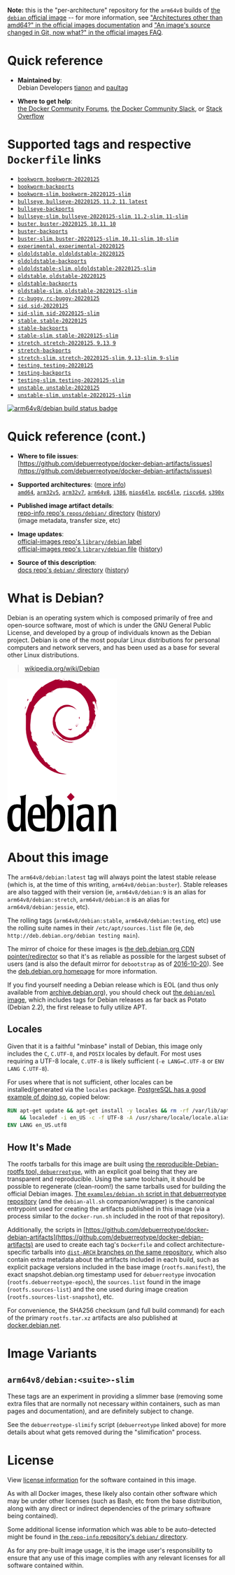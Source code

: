 <!--

********************************************************************************

WARNING:

    DO NOT EDIT "debian/README.md"

    IT IS AUTO-GENERATED

    (from the other files in "debian/" combined with a set of templates)

********************************************************************************

-->

**Note:** this is the "per-architecture" repository for the `arm64v8` builds of [the `debian` official image](https://hub.docker.com/_/debian) -- for more information, see ["Architectures other than amd64?" in the official images documentation](https://github.com/docker-library/official-images#architectures-other-than-amd64) and ["An image's source changed in Git, now what?" in the official images FAQ](https://github.com/docker-library/faq#an-images-source-changed-in-git-now-what).

# Quick reference

-	**Maintained by**:  
	Debian Developers [tianon](https://qa.debian.org/developer.php?login=tianon) and [paultag](https://qa.debian.org/developer.php?login=paultag)

-	**Where to get help**:  
	[the Docker Community Forums](https://forums.docker.com/), [the Docker Community Slack](https://dockr.ly/slack), or [Stack Overflow](https://stackoverflow.com/search?tab=newest&q=docker)

# Supported tags and respective `Dockerfile` links

-	[`bookworm`, `bookworm-20220125`](https://github.com/debuerreotype/docker-debian-artifacts/blob/afb5976c397719ec860a7a92b436fa3d8ee63a5a/bookworm/Dockerfile)
-	[`bookworm-backports`](https://github.com/debuerreotype/docker-debian-artifacts/blob/afb5976c397719ec860a7a92b436fa3d8ee63a5a/bookworm/backports/Dockerfile)
-	[`bookworm-slim`, `bookworm-20220125-slim`](https://github.com/debuerreotype/docker-debian-artifacts/blob/afb5976c397719ec860a7a92b436fa3d8ee63a5a/bookworm/slim/Dockerfile)
-	[`bullseye`, `bullseye-20220125`, `11.2`, `11`, `latest`](https://github.com/debuerreotype/docker-debian-artifacts/blob/afb5976c397719ec860a7a92b436fa3d8ee63a5a/bullseye/Dockerfile)
-	[`bullseye-backports`](https://github.com/debuerreotype/docker-debian-artifacts/blob/afb5976c397719ec860a7a92b436fa3d8ee63a5a/bullseye/backports/Dockerfile)
-	[`bullseye-slim`, `bullseye-20220125-slim`, `11.2-slim`, `11-slim`](https://github.com/debuerreotype/docker-debian-artifacts/blob/afb5976c397719ec860a7a92b436fa3d8ee63a5a/bullseye/slim/Dockerfile)
-	[`buster`, `buster-20220125`, `10.11`, `10`](https://github.com/debuerreotype/docker-debian-artifacts/blob/afb5976c397719ec860a7a92b436fa3d8ee63a5a/buster/Dockerfile)
-	[`buster-backports`](https://github.com/debuerreotype/docker-debian-artifacts/blob/afb5976c397719ec860a7a92b436fa3d8ee63a5a/buster/backports/Dockerfile)
-	[`buster-slim`, `buster-20220125-slim`, `10.11-slim`, `10-slim`](https://github.com/debuerreotype/docker-debian-artifacts/blob/afb5976c397719ec860a7a92b436fa3d8ee63a5a/buster/slim/Dockerfile)
-	[`experimental`, `experimental-20220125`](https://github.com/debuerreotype/docker-debian-artifacts/blob/afb5976c397719ec860a7a92b436fa3d8ee63a5a/experimental/Dockerfile)
-	[`oldoldstable`, `oldoldstable-20220125`](https://github.com/debuerreotype/docker-debian-artifacts/blob/afb5976c397719ec860a7a92b436fa3d8ee63a5a/oldoldstable/Dockerfile)
-	[`oldoldstable-backports`](https://github.com/debuerreotype/docker-debian-artifacts/blob/afb5976c397719ec860a7a92b436fa3d8ee63a5a/oldoldstable/backports/Dockerfile)
-	[`oldoldstable-slim`, `oldoldstable-20220125-slim`](https://github.com/debuerreotype/docker-debian-artifacts/blob/afb5976c397719ec860a7a92b436fa3d8ee63a5a/oldoldstable/slim/Dockerfile)
-	[`oldstable`, `oldstable-20220125`](https://github.com/debuerreotype/docker-debian-artifacts/blob/afb5976c397719ec860a7a92b436fa3d8ee63a5a/oldstable/Dockerfile)
-	[`oldstable-backports`](https://github.com/debuerreotype/docker-debian-artifacts/blob/afb5976c397719ec860a7a92b436fa3d8ee63a5a/oldstable/backports/Dockerfile)
-	[`oldstable-slim`, `oldstable-20220125-slim`](https://github.com/debuerreotype/docker-debian-artifacts/blob/afb5976c397719ec860a7a92b436fa3d8ee63a5a/oldstable/slim/Dockerfile)
-	[`rc-buggy`, `rc-buggy-20220125`](https://github.com/debuerreotype/docker-debian-artifacts/blob/afb5976c397719ec860a7a92b436fa3d8ee63a5a/rc-buggy/Dockerfile)
-	[`sid`, `sid-20220125`](https://github.com/debuerreotype/docker-debian-artifacts/blob/afb5976c397719ec860a7a92b436fa3d8ee63a5a/sid/Dockerfile)
-	[`sid-slim`, `sid-20220125-slim`](https://github.com/debuerreotype/docker-debian-artifacts/blob/afb5976c397719ec860a7a92b436fa3d8ee63a5a/sid/slim/Dockerfile)
-	[`stable`, `stable-20220125`](https://github.com/debuerreotype/docker-debian-artifacts/blob/afb5976c397719ec860a7a92b436fa3d8ee63a5a/stable/Dockerfile)
-	[`stable-backports`](https://github.com/debuerreotype/docker-debian-artifacts/blob/afb5976c397719ec860a7a92b436fa3d8ee63a5a/stable/backports/Dockerfile)
-	[`stable-slim`, `stable-20220125-slim`](https://github.com/debuerreotype/docker-debian-artifacts/blob/afb5976c397719ec860a7a92b436fa3d8ee63a5a/stable/slim/Dockerfile)
-	[`stretch`, `stretch-20220125`, `9.13`, `9`](https://github.com/debuerreotype/docker-debian-artifacts/blob/afb5976c397719ec860a7a92b436fa3d8ee63a5a/stretch/Dockerfile)
-	[`stretch-backports`](https://github.com/debuerreotype/docker-debian-artifacts/blob/afb5976c397719ec860a7a92b436fa3d8ee63a5a/stretch/backports/Dockerfile)
-	[`stretch-slim`, `stretch-20220125-slim`, `9.13-slim`, `9-slim`](https://github.com/debuerreotype/docker-debian-artifacts/blob/afb5976c397719ec860a7a92b436fa3d8ee63a5a/stretch/slim/Dockerfile)
-	[`testing`, `testing-20220125`](https://github.com/debuerreotype/docker-debian-artifacts/blob/afb5976c397719ec860a7a92b436fa3d8ee63a5a/testing/Dockerfile)
-	[`testing-backports`](https://github.com/debuerreotype/docker-debian-artifacts/blob/afb5976c397719ec860a7a92b436fa3d8ee63a5a/testing/backports/Dockerfile)
-	[`testing-slim`, `testing-20220125-slim`](https://github.com/debuerreotype/docker-debian-artifacts/blob/afb5976c397719ec860a7a92b436fa3d8ee63a5a/testing/slim/Dockerfile)
-	[`unstable`, `unstable-20220125`](https://github.com/debuerreotype/docker-debian-artifacts/blob/afb5976c397719ec860a7a92b436fa3d8ee63a5a/unstable/Dockerfile)
-	[`unstable-slim`, `unstable-20220125-slim`](https://github.com/debuerreotype/docker-debian-artifacts/blob/afb5976c397719ec860a7a92b436fa3d8ee63a5a/unstable/slim/Dockerfile)

[![arm64v8/debian build status badge](https://img.shields.io/jenkins/s/https/doi-janky.infosiftr.net/job/multiarch/job/arm64v8/job/debian.svg?label=arm64v8/debian%20%20build%20job)](https://doi-janky.infosiftr.net/job/multiarch/job/arm64v8/job/debian/)

# Quick reference (cont.)

-	**Where to file issues**:  
	[https://github.com/debuerreotype/docker-debian-artifacts/issues](https://github.com/debuerreotype/docker-debian-artifacts/issues)

-	**Supported architectures**: ([more info](https://github.com/docker-library/official-images#architectures-other-than-amd64))  
	[`amd64`](https://hub.docker.com/r/amd64/debian/), [`arm32v5`](https://hub.docker.com/r/arm32v5/debian/), [`arm32v7`](https://hub.docker.com/r/arm32v7/debian/), [`arm64v8`](https://hub.docker.com/r/arm64v8/debian/), [`i386`](https://hub.docker.com/r/i386/debian/), [`mips64le`](https://hub.docker.com/r/mips64le/debian/), [`ppc64le`](https://hub.docker.com/r/ppc64le/debian/), [`riscv64`](https://hub.docker.com/r/riscv64/debian/), [`s390x`](https://hub.docker.com/r/s390x/debian/)

-	**Published image artifact details**:  
	[repo-info repo's `repos/debian/` directory](https://github.com/docker-library/repo-info/blob/master/repos/debian) ([history](https://github.com/docker-library/repo-info/commits/master/repos/debian))  
	(image metadata, transfer size, etc)

-	**Image updates**:  
	[official-images repo's `library/debian` label](https://github.com/docker-library/official-images/issues?q=label%3Alibrary%2Fdebian)  
	[official-images repo's `library/debian` file](https://github.com/docker-library/official-images/blob/master/library/debian) ([history](https://github.com/docker-library/official-images/commits/master/library/debian))

-	**Source of this description**:  
	[docs repo's `debian/` directory](https://github.com/docker-library/docs/tree/master/debian) ([history](https://github.com/docker-library/docs/commits/master/debian))

# What is Debian?

Debian is an operating system which is composed primarily of free and open-source software, most of which is under the GNU General Public License, and developed by a group of individuals known as the Debian project. Debian is one of the most popular Linux distributions for personal computers and network servers, and has been used as a base for several other Linux distributions.

> [wikipedia.org/wiki/Debian](https://en.wikipedia.org/wiki/Debian)

![logo](https://raw.githubusercontent.com/docker-library/docs/b449be7df57e9ed9086bb5821bfb5d6cdc5d67a4/debian/logo.png)

# About this image

The `arm64v8/debian:latest` tag will always point the latest stable release (which is, at the time of this writing, `arm64v8/debian:buster`). Stable releases are also tagged with their version (ie, `arm64v8/debian:9` is an alias for `arm64v8/debian:stretch`, `arm64v8/debian:8` is an alias for `arm64v8/debian:jessie`, etc).

The rolling tags (`arm64v8/debian:stable`, `arm64v8/debian:testing`, etc) use the rolling suite names in their `/etc/apt/sources.list` file (ie, `deb http://deb.debian.org/debian testing main`).

The mirror of choice for these images is [the deb.debian.org CDN pointer/redirector](https://deb.debian.org) so that it's as reliable as possible for the largest subset of users (and is also the default mirror for `debootstrap` as of [2016-10-20](https://anonscm.debian.org/cgit/d-i/debootstrap.git/commit/?id=9e8bc60ad1ccf3a25ce7890526b70059f3e770de)). See the [deb.debian.org homepage](https://deb.debian.org) for more information.

If you find yourself needing a Debian release which is EOL (and thus only available from [archive.debian.org](http://archive.debian.org)), you should check out [the `debian/eol` image](https://hub.docker.com/r/debian/eol/), which includes tags for Debian releases as far back as Potato (Debian 2.2), the first release to fully utilize APT.

## Locales

Given that it is a faithful "minbase" install of Debian, this image only includes the `C`, `C.UTF-8`, and `POSIX` locales by default. For most uses requiring a UTF-8 locale, `C.UTF-8` is likely sufficient (`-e LANG=C.UTF-8` or `ENV LANG C.UTF-8`).

For uses where that is not sufficient, other locales can be installed/generated via the `locales` package. [PostgreSQL has a good example of doing so](https://github.com/docker-library/postgres/blob/69bc540ecfffecce72d49fa7e4a46680350037f9/9.6/Dockerfile#L21-L24), copied below:

```dockerfile
RUN apt-get update && apt-get install -y locales && rm -rf /var/lib/apt/lists/* \
	&& localedef -i en_US -c -f UTF-8 -A /usr/share/locale/locale.alias en_US.UTF-8
ENV LANG en_US.utf8
```

## How It's Made

The rootfs tarballs for this image are built using [the reproducible-Debian-rootfs tool, `debuerreotype`](https://github.com/debuerreotype/debuerreotype), with an explicit goal being that they are transparent and reproducible. Using the same toolchain, it should be possible to regenerate (clean-room!) the same tarballs used for building the official Debian images. [The `examples/debian.sh` script in that debuerreotype repository](https://github.com/debuerreotype/debuerreotype/blob/master/examples/debian.sh) (and the `debian-all.sh` companion/wrapper) is the canonical entrypoint used for creating the artifacts published in this image (via a process similar to the `docker-run.sh` included in the root of that repository).

Additionally, the scripts in [https://github.com/debuerreotype/docker-debian-artifacts](https://github.com/debuerreotype/docker-debian-artifacts) are used to create each tag's `Dockerfile` and collect architecture-specific tarballs into [`dist-ARCH` branches on the same repository](https://github.com/debuerreotype/docker-debian-artifacts/branches), which also contain extra metadata about the artifacts included in each build, such as explicit package versions included in the base image (`rootfs.manifest`), the exact snapshot.debian.org timestamp used for `debuerreotype` invocation (`rootfs.debuerreotype-epoch`), the `sources.list` found in the image (`rootfs.sources-list`) and the one used during image creation (`rootfs.sources-list-snapshot`), etc.

For convenience, the SHA256 checksum (and full build command) for each of the primary `rootfs.tar.xz` artifacts are also published at [docker.debian.net](https://docker.debian.net/).

# Image Variants

## `arm64v8/debian:<suite>-slim`

These tags are an experiment in providing a slimmer base (removing some extra files that are normally not necessary within containers, such as man pages and documentation), and are definitely subject to change.

See the `debuerreotype-slimify` script (`debuerreotype` linked above) for more details about what gets removed during the "slimification" process.

# License

View [license information](https://www.debian.org/social_contract#guidelines) for the software contained in this image.

As with all Docker images, these likely also contain other software which may be under other licenses (such as Bash, etc from the base distribution, along with any direct or indirect dependencies of the primary software being contained).

Some additional license information which was able to be auto-detected might be found in [the `repo-info` repository's `debian/` directory](https://github.com/docker-library/repo-info/tree/master/repos/debian).

As for any pre-built image usage, it is the image user's responsibility to ensure that any use of this image complies with any relevant licenses for all software contained within.
